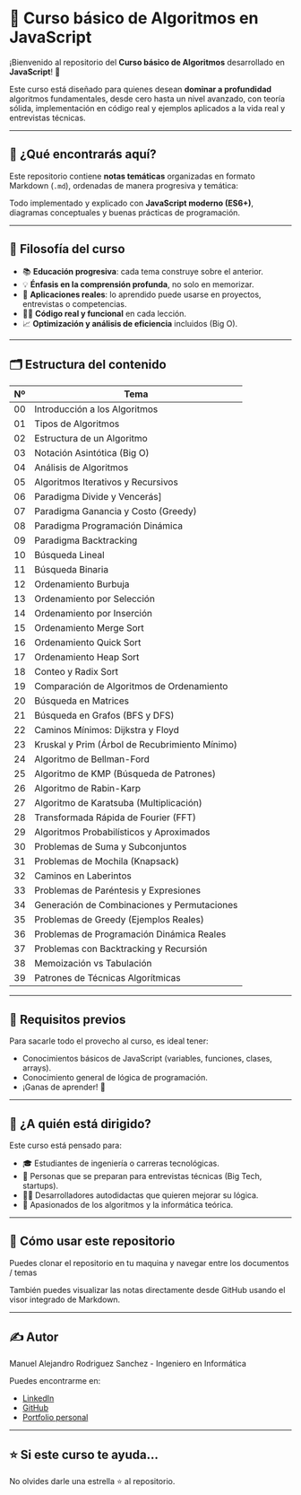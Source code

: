 # 📘 Curso básico de Algoritmos en JavaScript

¡Bienvenido al repositorio del **Curso básico de Algoritmos** desarrollado en **JavaScript**! 🚀

Este curso está diseñado para quienes desean **dominar a profundidad** algoritmos fundamentales, desde cero hasta un nivel avanzado, con teoría sólida, implementación en código real y ejemplos aplicados a la vida real y entrevistas técnicas.

---


## 📌 ¿Qué encontrarás aquí?

Este repositorio contiene **notas temáticas** organizadas en formato Markdown (`.md`), ordenadas de manera progresiva y temática:

Todo implementado y explicado con **JavaScript moderno (ES6+)**, diagramas conceptuales y buenas prácticas de programación.

---


## 🧠 Filosofía del curso

- 📚 **Educación progresiva**: cada tema construye sobre el anterior.
- 💡 **Énfasis en la comprensión profunda**, no solo en memorizar.
- 🧪 **Aplicaciones reales**: lo aprendido puede usarse en proyectos, entrevistas o competencias.
- 👨‍💻 **Código real y funcional** en cada lección.
- 📈 **Optimización y análisis de eficiencia** incluidos (Big O).

---


## 🗂 Estructura del contenido

| Nº  | Tema                                                                                                         |
| --- | ------------------------------------------------------------------------------------------------------------ |
| 00  | Introducción a los Algoritmos                                      |
| 01  | Tipos de Algoritmos                                                            |
| 02  | Estructura de un Algoritmo                                              |
| 03  | Notación Asintótica (Big O)                                      |
| 04  | Análisis de Algoritmos                                                 |
| 05  | Algoritmos Iterativos y Recursivos                              |
| 06  | Paradigma Divide y Vencerás]                                        |
| 07  | Paradigma Ganancia y Costo (Greedy)                              |
| 08  | Paradigma Programación Dinámica                            |
| 09  | Paradigma Backtracking                                                       |
| 10  | Búsqueda Lineal                                                                 |
| 11  | Búsqueda Binaria                                                               |
| 12  | Ordenamiento Burbuja                                                           |
| 13  | Ordenamiento por Selección                                               |
| 14  | Ordenamiento por Inserción                                               |
| 15  | Ordenamiento Merge Sort                                                      |
| 16  | Ordenamiento Quick Sort                                                     |
| 17  | Ordenamiento Heap Sort                                                       |
| 18  | Conteo y Radix Sort                                                             |
| 19  | Comparación de Algoritmos de Ordenamiento            |
| 20  | Búsqueda en Matrices                                                      |
| 21  | Búsqueda en Grafos (BFS y DFS)                                        |
| 22  | Caminos Mínimos: Dijkstra y Floyd                              |
| 23  | Kruskal y Prim (Árbol de Recubrimiento Mínimo) |
| 24  | Algoritmo de Bellman-Ford                                                  |
| 25  | Algoritmo de KMP (Búsqueda de Patrones)                                              |
| 26  | Algoritmo de Rabin-Karp                                                      |
| 27  | Algoritmo de Karatsuba (Multiplicación)                    |
| 28  | Transformada Rápida de Fourier (FFT)                        |
| 29  | Algoritmos Probabilísticos y Aproximados                |
| 30  | Problemas de Suma y Subconjuntos                                  |
| 31  | Problemas de Mochila (Knapsack)                                        |
| 32  | Caminos en Laberintos                                                       |
| 33  | Problemas de Paréntesis y Expresiones                     |
| 34  | Generación de Combinaciones y Permutaciones         |
| 35  | Problemas de Greedy (Ejemplos Reales)                                       |
| 36  | Problemas de Programación Dinámica Reales          |
| 37  | Problemas con Backtracking y Recursión                    |
| 38  | Memoización vs Tabulación                                    |
| 39  | Patrones de Técnicas Algorítmicas                      |

---


## 🚀 Requisitos previos

Para sacarle todo el provecho al curso, es ideal tener:

* Conocimientos básicos de JavaScript (variables, funciones, clases, arrays).
* Conocimiento general de lógica de programación.
* ¡Ganas de aprender! 💪

---


## 🧪 ¿A quién está dirigido?

Este curso está pensado para:

* 🎓 Estudiantes de ingeniería o carreras tecnológicas.
* 💼 Personas que se preparan para entrevistas técnicas (Big Tech, startups).
* 🧑‍💻 Desarrolladores autodidactas que quieren mejorar su lógica.
* 🧠 Apasionados de los algoritmos y la informática teórica.

---


## 📂 Cómo usar este repositorio

Puedes clonar el repositorio en tu maquina y navegar entre los documentos / temas

También puedes visualizar las notas directamente desde GitHub usando el visor integrado de Markdown.

--- 


## ✍️ Autor

Manuel Alejandro Rodriguez Sanchez - Ingeniero en Informática

Puedes encontrarme en:
* [LinkedIn](linkedin.com/in/ing-manuel)
* [GitHub](github.com/ing-manuel-rs)
* [Portfolio personal]()

---


## ⭐ Si este curso te ayuda...

No olvides darle una estrella ⭐ al repositorio.
